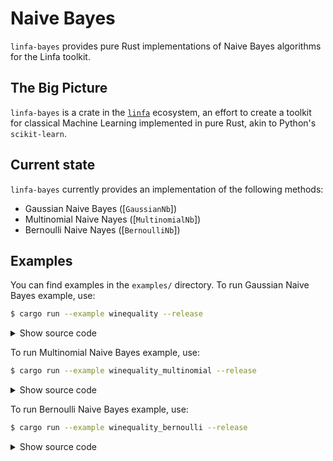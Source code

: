 # Naive Bayes

`linfa-bayes` provides pure Rust implementations of Naive Bayes algorithms for the Linfa toolkit.

## The Big Picture

`linfa-bayes` is a crate in the [`linfa`](https://crates.io/crates/linfa) ecosystem, an effort to create a toolkit for classical Machine Learning implemented in pure Rust, akin to Python's `scikit-learn`.

## Current state

`linfa-bayes` currently provides an implementation of the following methods: 

- Gaussian Naive Bayes ([`GaussianNb`])
- Multinomial Naive Nayes ([`MultinomialNb`])
- Bernoulli Naive Nayes ([`BernoulliNb`])

## Examples

You can find examples in the `examples/` directory. To run Gaussian Naive Bayes example, use:

```bash
$ cargo run --example winequality --release
```

<details>
<summary style="cursor: pointer; display:list-item;">
Show source code
</summary>

```rust, no_run
use linfa::metrics::ToConfusionMatrix;
use linfa::traits::{Fit, Predict};
use linfa_bayes::{GaussianNb, Result};

// Read in the dataset and convert targets to binary data
let (train, valid) = linfa_datasets::winequality()
    .map_targets(|x| if *x > 6 { "good" } else { "bad" })
    .split_with_ratio(0.9);

// Train the model
let model = GaussianNb::params().fit(&train)?;

// Predict the validation dataset
let pred = model.predict(&valid);

// Construct confusion matrix
let cm = pred.confusion_matrix(&valid)?;

// classes    | bad        | good      
// bad        | 130        | 12        
// good       | 7          | 10    
//
// accuracy 0.8805031, MCC 0.45080978
println!("{:?}", cm);
println!("accuracy {}, MCC {}", cm.accuracy(), cm.mcc());
# Result::Ok(())
```
</details>

To run Multinomial Naive Bayes example, use:

```bash
$ cargo run --example winequality_multinomial --release
```

<details>
<summary style="cursor: pointer; display:list-item;">
Show source code
</summary>

```rust, no_run
use linfa::metrics::ToConfusionMatrix;
use linfa::traits::{Fit, Predict};
use linfa_bayes::{MultinomialNb, Result};

// Read in the dataset and convert targets to binary data
let (train, valid) = linfa_datasets::winequality()
    .map_targets(|x| if *x > 6 { "good" } else { "bad" })
    .split_with_ratio(0.9);

// Train the model
let model = MultinomialNb::params().fit(&train)?;

// Predict the validation dataset
let pred = model.predict(&valid);

// Construct confusion matrix
let cm = pred.confusion_matrix(&valid)?;
// classes    | bad        | good      
// bad        | 88         | 54        
// good       | 10         | 7         

// accuracy 0.5974843, MCC 0.02000631
println!("{:?}", cm);
println!("accuracy {}, MCC {}", cm.accuracy(), cm.mcc());
# Result::Ok(())
```
</details>

To run Bernoulli Naive Bayes example, use:

```bash
$ cargo run --example winequality_bernoulli --release
```

<details>
<summary style="cursor: pointer; display:list-item;">
Show source code
</summary>

```rust, no_run
use linfa::metrics::ToConfusionMatrix;
use linfa::traits::{Fit, Predict};
use linfa_bayes::{BernoulliNb, Result};

// Read in the dataset and convert targets to binary data
let (train, valid) = linfa_datasets::winequality()
    .map_targets(|x| if *x > 6 { "good" } else { "bad" })
    .split_with_ratio(0.9);

// Train the model
let model = BernoulliNb::params().fit(&train)?;

// Predict the validation dataset
let pred = model.predict(&valid);

// Construct confusion matrix
let cm = pred.confusion_matrix(&valid)?;
// classes    | bad        | good
// bad        | 142        | 0
// good       | 17         | 0

// accuracy 0.8930818, MCC NaN
println!("{:?}", cm);
println!("accuracy {}, MCC {}", cm.accuracy(), cm.mcc());
# Result::Ok(())
```
</details>
